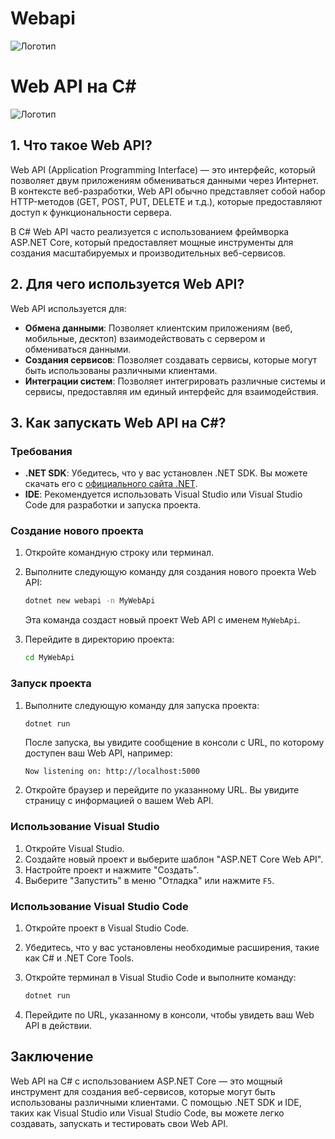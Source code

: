# Webapi
 ![Логотип](https://cdn-icons-png.flaticon.com/512/297/297396.png "Логотип GitHub")
# Web API на C#

![Логотип](https://cdn-icons-png.flaticon.com/512/297/297396.png "Логотип GitHub")

## 1. Что такое Web API?

Web API (Application Programming Interface) — это интерфейс, который позволяет двум приложениям обмениваться данными через Интернет. В контексте веб-разработки, Web API обычно представляет собой набор HTTP-методов (GET, POST, PUT, DELETE и т.д.), которые предоставляют доступ к функциональности сервера.

В C# Web API часто реализуется с использованием фреймворка ASP.NET Core, который предоставляет мощные инструменты для создания масштабируемых и производительных веб-сервисов.

## 2. Для чего используется Web API?

Web API используется для:

- **Обмена данными**: Позволяет клиентским приложениям (веб, мобильные, десктоп) взаимодействовать с сервером и обмениваться данными.
- **Создания сервисов**: Позволяет создавать сервисы, которые могут быть использованы различными клиентами.
- **Интеграции систем**: Позволяет интегрировать различные системы и сервисы, предоставляя им единый интерфейс для взаимодействия.

## 3. Как запускать Web API на C#?

### Требования

- **.NET SDK**: Убедитесь, что у вас установлен .NET SDK. Вы можете скачать его с [официального сайта .NET](https://dotnet.microsoft.com/download).
- **IDE**: Рекомендуется использовать Visual Studio или Visual Studio Code для разработки и запуска проекта.

### Создание нового проекта

1. Откройте командную строку или терминал.
2. Выполните следующую команду для создания нового проекта Web API:

   ```bash
   dotnet new webapi -n MyWebApi
   ```

   Эта команда создаст новый проект Web API с именем `MyWebApi`.

3. Перейдите в директорию проекта:

   ```bash
   cd MyWebApi
   ```

### Запуск проекта

1. Выполните следующую команду для запуска проекта:

   ```bash
   dotnet run
   ```

   После запуска, вы увидите сообщение в консоли с URL, по которому доступен ваш Web API, например:

   ```
   Now listening on: http://localhost:5000
   ```

2. Откройте браузер и перейдите по указанному URL. Вы увидите страницу с информацией о вашем Web API.

### Использование Visual Studio

1. Откройте Visual Studio.
2. Создайте новый проект и выберите шаблон "ASP.NET Core Web API".
3. Настройте проект и нажмите "Создать".
4. Выберите "Запустить" в меню "Отладка" или нажмите `F5`.

### Использование Visual Studio Code

1. Откройте проект в Visual Studio Code.
2. Убедитесь, что у вас установлены необходимые расширения, такие как C# и .NET Core Tools.
3. Откройте терминал в Visual Studio Code и выполните команду:

   ```bash
   dotnet run
   ```

4. Перейдите по URL, указанному в консоли, чтобы увидеть ваш Web API в действии.

## Заключение

Web API на C# с использованием ASP.NET Core — это мощный инструмент для создания веб-сервисов, которые могут быть использованы различными клиентами. С помощью .NET SDK и IDE, таких как Visual Studio или Visual Studio Code, вы можете легко создавать, запускать и тестировать свои Web API.
